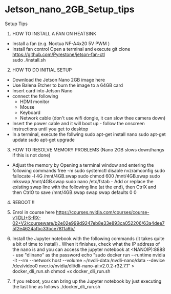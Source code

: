 # Jetson_nano_2GB_Setup_tips
Setup Tips 

1) HOW TO INSTALL A FAN ON HEATSINK
- Install a fan (e.g. Noctua NF-A4x20 5V PWM )
- Install fan control
    Open a terminal and execute
        git clone  https://github.com/Pyrestone/jetson-fan-ctl  
        sudo ./install.sh 

2) HOW TO DO INITIAL SETUP  
- Download the Jetson Nano 2GB image here
- Use Balena Etcher to burn the image to a 64GB card
- Insert card into Jetson Nano
- connect the following
    - HDMI monitor
    - Mouse
    - Keyboard
    - Network cable (don't use wifi dongle, it can slow thee camera down)
- Insert the power cable and it will boot up - follow the onscreen instructions until you get to desktop
- In a terminal, execute the follwing 
    sudo apt-get install nano
    sudo apt-get update
    sudo apt-get upgrade

3) HOW TO RESOLVE MEMORY PROBLEMS (Nano 2GB slows down/hangs if this is not done) 
- Adjust the memory by Opening a terminal window and entering the following commands
    free -m
    sudo systemctl disable nvzramconfig
    sudo fallocate -l 4G /mnt/4GB.swap
    sudo chmod 600 /mnt/4GB.swap
    sudo mkswap /mnt/4GB.swap
    sudo nano /etc/fstab 
        - Add or replace the existing swap line with the following line (at the end), then CtrlX and then CtrlO to save
            /mnt/4GB.swap swap swap defaults 0 0

4) REBOOT !!

5) Enrol in course here
    https://courses.nvidia.com/courses/course-v1:DLI+S-RX-02+V2/courseware/b2e02e999d9247eb8e33e893ca052206/63a4dee75f2e4624afbc33bce7811a9b/

5) Install the Jupyter notebook with the following commands (it takes quite a bit of time to install) . When it finishes, check what the IP address of the nano is and you can access the jupyter notebook at <NANOIP):8888 - use "dlinano" as the password 
    echo "sudo docker run --runtime nvidia -it --rm --network host --volume ~/nvdli-data:/nvdli-nano/data --device /dev/video0  nvcr.io/nvidia/dli/dli-nano-ai:v2.0.2-r32.7.1" > docker_dli_run.sh
chmod +x docker_dli_run.sh
    
6) If you reboot, you can bring up the Jupyter notebook by just executing the last line as follows
    ./docker_dli_run.sh
